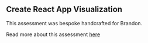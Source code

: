 ## Create React App Visualization

This assessment was bespoke handcrafted for Brandon.

Read more about this assessment [here](https://react.eogresources.com)
